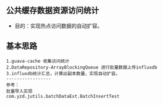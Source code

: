 ## 公共缓存数据资源访问统计
- 目的：实现热点访问数据的自动扩容。

## 基本思路
```
1.guava-cache 收集访问统计
2.DataRepository-ArrayBlockingQueue 进行批量数据上传influxdb
3.influxdb统计汇总，计算出副本数量，实现自动扩容。
-----------------
参考：
批量导入实现
com.yzd.jutils.batchDataExt.BatchInsertTest
```
